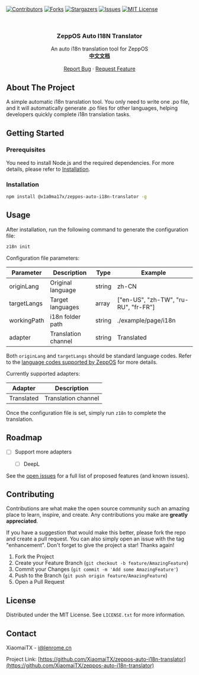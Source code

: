 [![Contributors][contributors-shield]][contributors-url]
[![Forks][forks-shield]][forks-url]
[![Stargazers][stars-shield]][stars-url]
[![Issues][issues-shield]][issues-url]
[![MIT License][license-shield]][license-url]

<br />
<div align="center">

  <h3 align="center">ZeppOS Auto I18N Translator</h3>

  <p align="center">
    An auto i18n translation tool for ZeppOS
    <br />
    <a href="https://github.com/XiaomaiTX/zeppos-auto-i18n-translator/blob/master/README_zh-CN.md"><strong>中文文档</strong></a>
    <br />
    <br />
    <a href="https://github.com/XiaomaiTX/zeppos-auto-i18n-translator/issues">Report Bug</a>
    ·
    <a href="https://github.com/XiaomaiTX/zeppos-auto-i18n-translator/issues">Request Feature</a>
  </p>
</div>


## About The Project

A simple automatic i18n translation tool. You only need to write one .po file, and it will automatically generate .po files for other languages, helping developers quickly complete i18n translation tasks.


## Getting Started

### Prerequisites

You need to install Node.js and the required dependencies. For more details, please refer to [Installation](#installation).


### Installation

```sh
npm install @x1a0ma17x/zeppos-auto-i18n-translator -g
```

## Usage

After installation, run the following command to generate the configuration file:

```sh
z18n init
```

Configuration file parameters:

| Parameter    | Description           | Type   | Example                                  |
| ------------ | --------------------- | ------ | ---------------------------------------- |
| originLang   | Original language     | string | zh-CN                                    |
| targetLangs  | Target languages      | array  | ["en-US", "zh-TW", "ru-RU", "fr-FR"]     |
| workingPath  | i18n folder path      | string | ./example/page/i18n                      |
| adapter      | Translation channel   | string | Translated                               |

Both `originLang` and `targetLangs` should be standard language codes. Refer to the [language codes supported by ZeppOS](https://docs.zepp.com/zh-cn/docs/reference/related-resources/language-list/) for more details.

Currently supported adapters:

| Adapter     | Description           |
| ----------- | --------------------- |
| Translated  | Translation channel   |

Once the configuration file is set, simply run `z18n` to complete the translation.


## Roadmap

- [ ] Support more adapters
  - [ ] DeepL


See the [open issues](https://github.com/XiaomaiTX/zeppos-auto-i18n-translator/issues) for a full list of proposed features (and known issues).




## Contributing

Contributions are what make the open source community such an amazing place to learn, inspire, and create. Any contributions you make are **greatly appreciated**.

If you have a suggestion that would make this better, please fork the repo and create a pull request. You can also simply open an issue with the tag "enhancement".
Don't forget to give the project a star! Thanks again!

1. Fork the Project
2. Create your Feature Branch (`git checkout -b feature/AmazingFeature`)
3. Commit your Changes (`git commit -m 'Add some AmazingFeature'`)
4. Push to the Branch (`git push origin feature/AmazingFeature`)
5. Open a Pull Request




## License

Distributed under the MIT License. See `LICENSE.txt` for more information.




## Contact

XiaomaiTX - i@lenrome.cn

Project Link: [https://github.com/XiaomaiTX/zeppos-auto-i18n-translator](https://github.com/XiaomaiTX/zeppos-auto-i18n-translator)




[contributors-shield]: https://img.shields.io/github/contributors/XiaomaiTX/zeppos-auto-i18n-translator.svg?style=for-the-badge
[contributors-url]: https://github.com/XiaomaiTX/zeppos-auto-i18n-translator/graphs/contributors
[forks-shield]: https://img.shields.io/github/forks/XiaomaiTX/zeppos-auto-i18n-translator.svg?style=for-the-badge
[forks-url]: https://github.com/XiaomaiTX/zeppos-auto-i18n-translator/network/members
[stars-shield]: https://img.shields.io/github/stars/XiaomaiTX/zeppos-auto-i18n-translator.svg?style=for-the-badge
[stars-url]: https://github.com/XiaomaiTX/zeppos-auto-i18n-translator/stargazers
[issues-shield]: https://img.shields.io/github/issues/XiaomaiTX/zeppos-auto-i18n-translator.svg?style=for-the-badge
[issues-url]: https://github.com/XiaomaiTX/zeppos-auto-i18n-translator/issues
[license-shield]: https://img.shields.io/github/license/XiaomaiTX/zeppos-auto-i18n-translator.svg?style=for-the-badge
[license-url]: https://github.com/XiaomaiTX/zeppos-auto-i18n-translator/blob/master/LICENSE.txt
